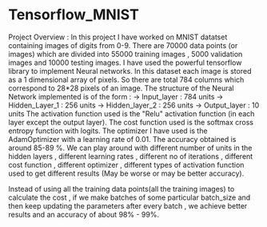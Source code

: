 # Tensorflow_MNIST

Project Overview : In this project I have worked on MNIST datatset containing images of digits from 0-9. There are 70000 data points (or images) which are divided into 55000 training images , 5000 validation images and 10000 testing images. I have used the powerful tensorflow library to implement Neural networks. In this dataset each image is stored as a 1 dimensional array of pixels. So there are total 784 columns which correspond to 28*28 pixels of an image. The structure of the Neural Network implemented is of the form : 
-> Input_layer : 784 units 
-> Hidden_Layer_1 : 256 units
-> Hidden_layer_2 : 256 units
-> Output_layer : 10 units 
The activation function used is the "Relu" activation function (in each layer except the output layer). The cost function used is the softmax cross entropy function with logits. The optimizer I have used is the AdamOptimizer with a learning rate of 0.01. 
The accuracy obtained is around 85-89 %. We can play around with different number of units in the hidden layers , different learning rates , different no of iterations , different cost function , different optimizer , different types of activation function used to get different results (May be worse or may be better accuracy). 

Instead of using all the training data points(all the training images) to calculate the cost , if we make batches of some particular batch_size and then keep updating the parameters after every batch , we achieve better results and an accuracy of about 98% - 99%.    
